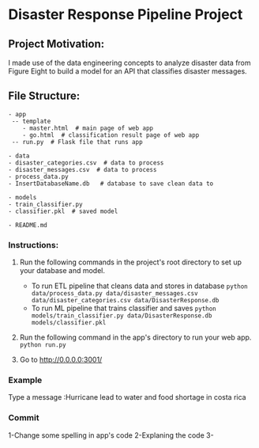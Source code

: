 # Disaster Response Pipeline Project

## Project Motivation:

I made use of the data engineering concepts to analyze disaster data from Figure Eight to build a model for an API that classifies disaster messages.
## File Structure:

	- app
	 -- template
	 	- master.html  # main page of web app
	 	- go.html  # classification result page of web app
	 -- run.py  # Flask file that runs app

	- data
	- disaster_categories.csv  # data to process 
	- disaster_messages.csv  # data to process
	- process_data.py
	- InsertDatabaseName.db   # database to save clean data to

	- models
	- train_classifier.py
	- classifier.pkl  # saved model 

	- README.md

### Instructions:
1. Run the following commands in the project's root directory to set up your database and model.

    - To run ETL pipeline that cleans data and stores in database
        `python data/process_data.py data/disaster_messages.csv data/disaster_categories.csv data/DisasterResponse.db`
    - To run ML pipeline that trains classifier and saves
        `python models/train_classifier.py data/DisasterResponse.db models/classifier.pkl`

2. Run the following command in the app's directory to run your web app.
    `python run.py`

3. Go to http://0.0.0.0:3001/


### Example 

Type a message :Hurricane lead to water and food shortage in costa rica

### Commit
1-Change some spelling in app's code
2-Explaning the code
3-
